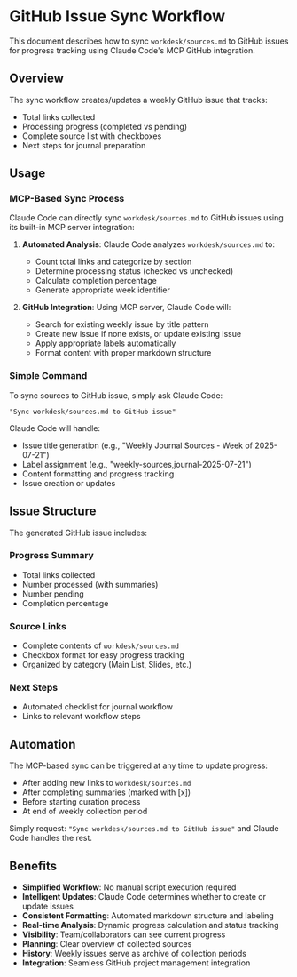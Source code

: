 # GitHub Issue Sync Workflow

This document describes how to sync `workdesk/sources.md` to GitHub issues for progress tracking using Claude Code's MCP GitHub integration.

## Overview

The sync workflow creates/updates a weekly GitHub issue that tracks:
- Total links collected
- Processing progress (completed vs pending)
- Complete source list with checkboxes
- Next steps for journal preparation

## Usage

### MCP-Based Sync Process

Claude Code can directly sync `workdesk/sources.md` to GitHub issues using its built-in MCP server integration:

1. **Automated Analysis**: Claude Code analyzes `workdesk/sources.md` to:
   - Count total links and categorize by section
   - Determine processing status (checked vs unchecked)
   - Calculate completion percentage
   - Generate appropriate week identifier

2. **GitHub Integration**: Using MCP server, Claude Code will:
   - Search for existing weekly issue by title pattern
   - Create new issue if none exists, or update existing issue
   - Apply appropriate labels automatically
   - Format content with proper markdown structure

### Simple Command

To sync sources to GitHub issue, simply ask Claude Code:

```
"Sync workdesk/sources.md to GitHub issue"
```

Claude Code will handle:
- Issue title generation (e.g., "Weekly Journal Sources - Week of 2025-07-21")
- Label assignment (e.g., "weekly-sources,journal-2025-07-21")
- Content formatting and progress tracking
- Issue creation or updates

## Issue Structure

The generated GitHub issue includes:

### Progress Summary
- Total links collected
- Number processed (with summaries)
- Number pending
- Completion percentage

### Source Links
- Complete contents of `workdesk/sources.md`
- Checkbox format for easy progress tracking
- Organized by category (Main List, Slides, etc.)

### Next Steps
- Automated checklist for journal workflow
- Links to relevant workflow steps

## Automation

The MCP-based sync can be triggered at any time to update progress:
- After adding new links to `workdesk/sources.md`
- After completing summaries (marked with [x])
- Before starting curation process
- At end of weekly collection period

Simply request: `"Sync workdesk/sources.md to GitHub issue"` and Claude Code handles the rest.

## Benefits

- **Simplified Workflow**: No manual script execution required
- **Intelligent Updates**: Claude Code determines whether to create or update issues
- **Consistent Formatting**: Automated markdown structure and labeling
- **Real-time Analysis**: Dynamic progress calculation and status tracking
- **Visibility**: Team/collaborators can see current progress
- **Planning**: Clear overview of collected sources
- **History**: Weekly issues serve as archive of collection periods
- **Integration**: Seamless GitHub project management integration